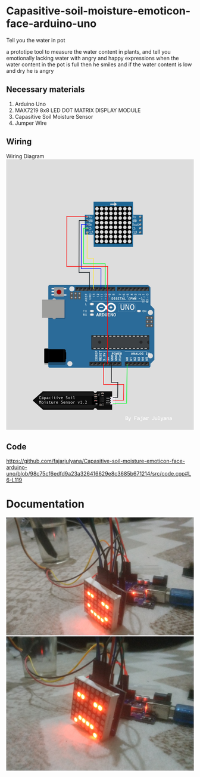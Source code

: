 # Capasitive-soil-moisture-emoticon-face-arduino-uno
Tell you the water in pot 

a prototipe tool to measure the water content in plants, and tell you emotionally lacking water with angry and happy expressions when the water content in the pot is full then he smiles and if the water content is low and dry he is angry

## Necessary materials
1. Arduino Uno
2. MAX7219 8x8 LED DOT MATRIX DISPLAY MODULE
3. Capasitive Soil Moisture Sensor
4. Jumper Wire

## Wiring

Wiring Diagram
<img src="capture/wiring.png">

## Code
https://github.com/fajarjulyana/Capasitive-soil-moisture-emoticon-face-arduino-uno/blob/98c75cf6edfd9a23a326416629e8c3685b671214/src/code.cpp#L6-L119
# Documentation
<img src="capture/smile.jpg">
<img src="capture/angry.jpg">
